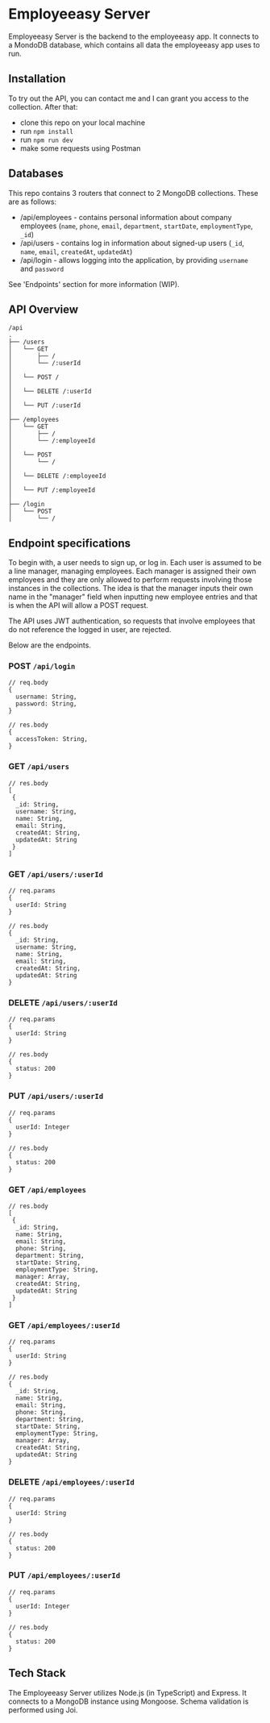 # Employeeasy Server

Employeeasy Server is the backend to the employeeasy app. It connects to a MondoDB database, which contains all data the employeeasy app uses to run.

## Installation

To try out the API, you can contact me and I can grant you access to the collection. After that:

- clone this repo on your local machine
- run `npm install`
- run `npm run dev`
- make some requests using Postman

## Databases

This repo contains 3 routers that connect to 2 MongoDB collections. These are as follows:

- /api/employees - contains personal information about company employees (`name`, `phone`, `email`, `department`, `startDate`, `employmentType`, `_id`)
- /api/users - contains log in information about signed-up users (`_id`, `name`, `email`, `createdAt`, `updatedAt`)
- /api/login - allows logging into the application, by providing `username` and `password`

See 'Endpoints' section for more information (WIP).

## API Overview

```
/api
.
├── /users
│   └── GET
│       ├── /
│       └── /:userId
│
│   └── POST /
│
│   └── DELETE /:userId
│
│   └── PUT /:userId
│
├── /employees
│   └── GET
│       ├── /
│       └── /:employeeId
│
│   └── POST
│       └── /
│
│   └── DELETE /:employeeId
│
│   └── PUT /:employeeId
│
├── /login
│   └── POST
│       └── /

```

## Endpoint specifications

To begin with, a user needs to sign up, or log in. Each user is assumed to be a line manager, managing employees. Each manager is assigned their own employees and they are only allowed to perform requests involving those instances in the collections. The idea is that the manager inputs their own name in the "manager" field when inputting new employee entries and that is when the API will allow a POST request.

The API uses JWT authentication, so requests that involve employees that do not reference the logged in user, are rejected.

Below are the endpoints.

### POST `/api/login`

```
// req.body
{
  username: String,
  password: String,
}

// res.body
{
  accessToken: String,
}
```

### GET `/api/users`

```
// res.body
[
 {
  _id: String,
  username: String,
  name: String,
  email: String,
  createdAt: String,
  updatedAt: String
 }
]
```

### GET `/api/users/:userId`

```
// req.params
{
  userId: String
}

// res.body
{
  _id: String,
  username: String,
  name: String,
  email: String,
  createdAt: String,
  updatedAt: String
}
```

### DELETE `/api/users/:userId`

```
// req.params
{
  userId: String
}

// res.body
{
  status: 200
}
```

### PUT `/api/users/:userId`

```
// req.params
{
  userId: Integer
}

// res.body
{
  status: 200
}
```

### GET `/api/employees`

```
// res.body
[
 {
  _id: String,
  name: String,
  email: String,
  phone: String,
  department: String,
  startDate: String,
  employmentType: String,
  manager: Array,
  createdAt: String,
  updatedAt: String
 }
]
```

### GET `/api/employees/:userId`

```
// req.params
{
  userId: String
}

// res.body
{
  _id: String,
  name: String,
  email: String,
  phone: String,
  department: String,
  startDate: String,
  employmentType: String,
  manager: Array,
  createdAt: String,
  updatedAt: String
}
```

### DELETE `/api/employees/:userId`

```
// req.params
{
  userId: String
}

// res.body
{
  status: 200
}
```

### PUT `/api/employees/:userId`

```
// req.params
{
  userId: Integer
}

// res.body
{
  status: 200
}
```

## Tech Stack

The Employeeasy Server utilizes Node.js (in TypeScript) and Express. It connects to a MongoDB instance using Mongoose. Schema validation is performed using Joi.
